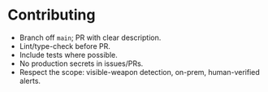 # Contributing
- Branch off `main`; PR with clear description.
- Lint/type-check before PR.
- Include tests where possible.
- No production secrets in issues/PRs.
- Respect the scope: visible-weapon detection, on-prem, human-verified alerts.
